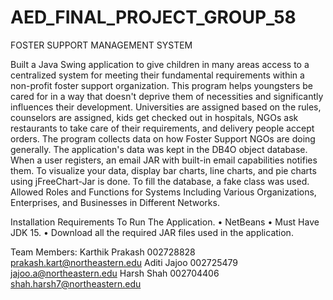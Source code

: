 # AED_FINAL_PROJECT_GROUP_58
 
FOSTER SUPPORT MANAGEMENT SYSTEM

Built a Java Swing application to give children in many areas access to a centralized system for meeting their fundamental requirements within a non-profit foster support organization.
This program helps youngsters be cared for in a way that doesn't deprive them of necessities and significantly influences their development. Universities are assigned based on the rules, counselors are assigned, kids get checked out in hospitals, NGOs ask restaurants to take care of their requirements, and delivery people accept orders. The program collects data on how Foster Support NGOs are doing generally.
The application's data was kept in the DB4O object database.
When a user registers, an email JAR with built-in email capabilities notifies them. 
To visualize your data, display bar charts, line charts, and pie charts using jFreeChart-Jar is done.
To fill the database, a fake class was used.
Allowed Roles and Functions for Systems Including Various Organizations, Enterprises, and Businesses in Different Networks.

Installation Requirements To Run The Application.
•	NetBeans
•	Must Have JDK 15.
•	Download all the required JAR files used in the application.

Team Members:
Karthik Prakash 002728828 prakash.kart@northeastern.edu
Aditi Jajoo 002725479 jajoo.a@northeastern.edu
Harsh Shah 002704406 shah.harsh7@northeastern.edu
